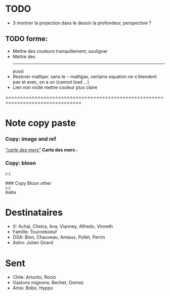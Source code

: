 # TODO

* 3 montrer la projection dans le dessin la profondeur, perspective ?

## TODO forme: 
* Mettre des couleurs tranquillement, souligner
* Mettre des <hr> aussi 
* Restorer mathjax: sans le --mathjjax, certains equation ne s'étendent pas et avec, on a un (cannot load ...)
* Lien non visité mettre couleur plus claire


================================================================================

# Note copy paste
### Copy: image and ref
<a href="#f_carte"><i>"carte des mers"</i></a>
  <a name="f_carte"></a>
    <b>Carte des mers :</b>

### Copy: bloon
<sup>[+]<div class="description">
</div></sup>
</div>
### Copy Bloon other
<div>
<sup>[+]<div class="description">
BlaBla
</div></sup>
<!-- Trick for sup -->
<ul></ul>
</div>


# Destinataires

* X: Achal, Chetra, Ana, Vianney, Alfredo, Vinneth
* Famille: Tourneboeuf
* DGA: Bion, Chauveau, Amiaux, Pollet, Perrin
* Astro: Julien Girard

# Sent

* Chile: Arturito, Rocio
* Gastons mignons: Bechet, Gomez
* Amis: Bobo, Hyppo
